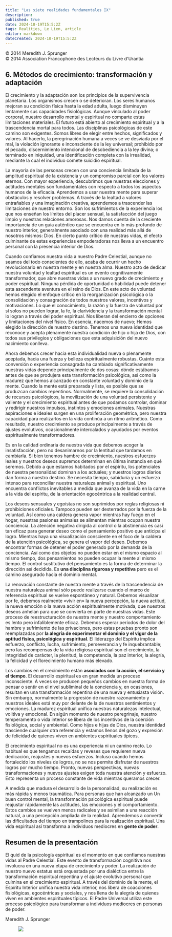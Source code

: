 ```yaml
---
title: "Las siete realidades fundamentales IX"
description: 
published: true
date: 2024-10-19T15:5:2Z
tags: Realities, Le Lien, article
editor: markdown
dateCreated: 2024-10-19T15:5:2Z
---
```


<p class="v-card tema v-sheet--gris claro aclarar-3 px-2">© 2014 Meredith J. Sprunger<br>© 2014 Association Francophone des Lecteurs du Livre d'Urantia</p>


## 6. Métodos de crecimiento: transformación y adaptación

El crecimiento y la adaptación son los principios de la supervivencia planetaria. Los organismos crecen o se deterioran. Los seres humanos mejoran su condición física hasta la edad adulta, luego disminuyen lentamente sus capacidades fisiológicas. Aunque vinculado al poder corporal, nuestro desarrollo mental y espiritual no comparte estas limitaciones materiales. El futuro está abierto al crecimiento espiritual y a la trascendencia mortal para todos. Las disciplinas psicológicas de este camino son exigentes. Somos libres de elegir entre hechos, significados y valores. Al hacerlo, la peregrinación humana a veces se ve desviada por el mal, la violación ignorante e inconsciente de la ley universal; prohibido por el pecado, discernimiento intencional de desobediencia a la ley divina; o terminado en iniquidad, una identificación completa con la irrealidad, mediante la cual el individuo comete suicidio espiritual.

La mayoría de las personas crecen con una conciencia limitada de la amplitud espiritual de la existencia y un compromiso parcial con los valores eternos. Con mayor experiencia, descubrimos que nuestras elecciones y actitudes mentales son fundamentales con respecto a todos los aspectos humanos de la eficacia. Aprendemos a usar nuestra mente para superar obstáculos y resolver problemas. A través de la lealtad a valores entrañables y una imaginación creativa, aprendemos a trascender las limitaciones de nuestro entorno. Son los sufrimientos de la experiencia los que nos enseñan los límites del placer sensual, la satisfacción del juego limpio y nuestras relaciones amorosas. Nos damos cuenta de la creciente importancia de un guía auténtico que se encuentra en lo más profundo de nuestro interior, generalmente asociado con una realidad más allá de nosotros mismos: Dios. En cierto punto crítico de nuestras vidas, el efecto culminante de estas experiencias empoderadoras nos lleva a un encuentro personal con la presencia interior de Dios.

Cuando confiamos nuestra vida a nuestro Padre Celestial, aunque no seamos del todo conscientes de ello, acaba de ocurrir un hecho revolucionario en nuestra mente y en nuestra alma. Nuestro acto de dedicar nuestra voluntad y lealtad espiritual es un evento cognitivamente transformador, que abre nuestras vidas a un nuevo grado de crecimiento y poder espiritual. Ninguna pérdida de oportunidad o habilidad puede detener esta ascendente aventura en el reino de Dios. En este acto de voluntad hemos elegido el enfoque crítico en la reorganización psicológica o la consolidación y consagración de todos nuestros valores, incentivos y motivaciones. Lo que el conocimiento, la razón y la fuerza de voluntad por sí solos no pueden lograr, la fe, la clarividencia y la transformación mental lo logran a través del poder espiritual. Nos liberan del encierro de opciones y limitaciones del nivel físico. En esencia, nacemos de nuevo; Hemos elegido la dirección de nuestro destino. Tenemos una nueva identidad que reconoce y acepta plenamente nuestra condición de hijo o hija de Dios, con todos sus privilegios y obligaciones que esta adquisición del nuevo nacimiento conlleva.

Ahora debemos crecer hacia esta individualidad nueva o plenamente aceptada, hacia una fuerza y belleza espiritualmente robustas. Cuánto esta conversión o experiencia consagrada ha cambiado significativamente nuestras vidas depende principalmente de dos cosas: dónde estábamos antes de que se produjera esta transformación psicológica, así como la madurez que hemos alcanzado en constante voluntad y dominio de la mente. Cuando la mente está preparada y lista, es posible que se produzcan cambios repentinos. Normalmente, se requiere la consolidación de recursos psicológicos, la movilización de una voluntad persistente y valiente y el crecimiento espiritual antes de que podamos controlar, dominar y redirigir nuestros impulsos, instintos y emociones animales. Nuestras aspiraciones e ideales surgen en una proliferación geométrica, pero nuestra capacidad para realizarlos en la vida continúa a un ritmo aritmético. Como resultado, nuestro crecimiento se produce principalmente a través de ajustes evolutivos, ocasionalmente intercalados y ayudados por eventos espiritualmente transformadores.

Es en la calidad ordinaria de nuestra vida que debemos acoger la insatisfacción, pero no desanimarnos por la lentitud que tardamos en cambiarla. Si bien tenemos hambre de crecimiento, nuestros esfuerzos leales y nuestros deseos supremos determinan en última instancia en qué seremos. Debido a que estamos habitados por el espíritu, los potenciales de nuestra personalidad dominan a los actuales; y nuestros logros diarios dan forma a nuestro destino. Se necesita tiempo, sabiduría y un esfuerzo intenso para reconciliar nuestra naturaleza animal y espiritual. Uno encuentra conflictos inevitables a medida que avanza de la vida en la carne a la vida del espíritu, de la orientación egocéntrica a la realidad central.

Los deseos sensuales y egoístas no son suprimidos por reglas religiosas ni prohibiciones oficiales. Tampoco pueden ser desterrados por la fuerza de la voluntad. Así como una caldera genera vapor mientras hay fuego en el hogar, nuestras pasiones animales se alimentan mientras ocupan nuestra conciencia. La atención negativa dirigida al control o la abstinencia es casi tan eficaz para generar deseo como el pensamiento positivo que anticipa el logro. Mientras haya una visualización consciente en el foco de la caldera de la atención psicológica, se genera el vapor del deseo. Debemos encontrar formas de detener el poder generado por la demanda de la conciencia. Así como dos objetos no pueden estar en el mismo espacio al mismo tiempo, dos pensamientos no pueden ocupar la mente al mismo tiempo. El control sustitutivo del pensamiento es la forma de determinar la dirección así decidida. Es **una disciplina rigurosa y repetitiva** pero es el camino asegurado hacia el dominio mental.

La renovación constante de nuestra mente a través de la trascendencia de nuestra naturaleza animal sólo puede realizarse cuando el marco de referencia espiritual se vuelve espontáneo y natural. Debemos visualizar por fe, debemos realmente «vivir en» la nueva percepción, la nueva actitud, la nueva emoción o la nueva acción espiritualmente motivada, que nuestros deseos anhelan para que se convierta en parte de nuestras vidas. Este proceso de reestructuración de nuestra mente y nuestro comportamiento es lento pero infaliblemente eficaz. Debemos esperar períodos de dolor del hambre y sufrimiento de las privaciones, pero estas pruebas pronto son reemplazadas por **la alegría de experimentar el dominio y el vigor de la aptitud física, psicológica y espiritual**. El liderazgo del Espíritu implica esfuerzo, conflicto, lucha, sufrimiento, perseverancia y fe inquebrantable; pero las recompensas de la vida religiosa espiritual son el crecimiento, la integridad de carácter, la plenitud, la competencia, la paz interior, la alegría, la felicidad y el florecimiento humano más elevado.

Los cambios en el crecimiento están **asociados con la acción, el servicio y el tiempo**. El desarrollo espiritual es en gran medida un proceso inconsciente. A veces se producen pequeños cambios en nuestra forma de pensar o sentir en el nivel subliminal de la conciencia y, en ocasiones, resultan en una transformación repentina de una nueva y entusiasta visión. Sin embargo, normalmente la progresión de nuestro razonamiento y nuestros ideales está muy por delante de la de nuestros sentimientos y emociones. La madurez espiritual unifica nuestras naturalezas intelectual, volitiva y emocional. En algún momento de nuestro peregrinaje, nuestro temperamento o vida interior se libera de los incentivos de la coerción fisiológica, social y ambiental. Como hijos e hijas de Dios, nuestra identidad trasciende cualquier otra referencia y estamos llenos del gozo y expresión de felicidad de quienes viven en ambientes espirituales típicos.

El crecimiento espiritual no es una experiencia ni un camino recto. Lo habitual es que tengamos recaídas y reveses que requieren nueva dedicación, reajustes y nuevos esfuerzos. Incluso cuando hemos fortalecido los niveles de logros, no se nos permite disfrutar de nuestros logros por mucho tiempo. Pronto, nuevas perspectivas, nuevas transformaciones y nuevos ajustes exigen toda nuestra atención y esfuerzo. Esto representa un proceso constante de vida mientras queramos crecer.

A medida que madura el desarrollo de la personalidad, su realización es más rápida y menos traumática. Para personas que han alcanzado un
Un buen control mental, la transformación psicológica espiritual puede reajustar rápidamente las actitudes, las emociones y el comportamiento. Estos cambios se vuelven menos radicales y se asimilan a una reacción natural, a una percepción ampliada de la realidad. Aprendemos a convertir las dificultades del tiempo en trampolines para la realización espiritual. Una vida espiritual así transforma a individuos mediocres en **gente de poder**.

## Resumen de la presentación

El quid de la psicología espiritual es el momento en que confiamos nuestras vidas al Padre Celestial. Este evento de transformación cognitiva nos involucra en una nueva etapa de crecimiento y poder. La realización de nuestro nuevo estatus está orquestada por una dialéctica entre la transformación espiritual repentina y el ajuste evolutivo personal que culmina en el crecimiento espiritual. A través del dominio de la mente, el Espíritu Interior unifica nuestra vida interior, nos libera de coacciones fisiológicas, egocéntricas y sociales, y nos llena de la alegría de quienes viven en ambientes espirituales típicos. El Padre Universal utiliza este proceso psicológico para transformar a individuos mediocres en personas de poder.

Meredith J. Sprunger

<figure id="Figure_5" class="image urantiapedia">
<img src="/image/article/Le_Lien/images_01/189.jpg">
</figure>

